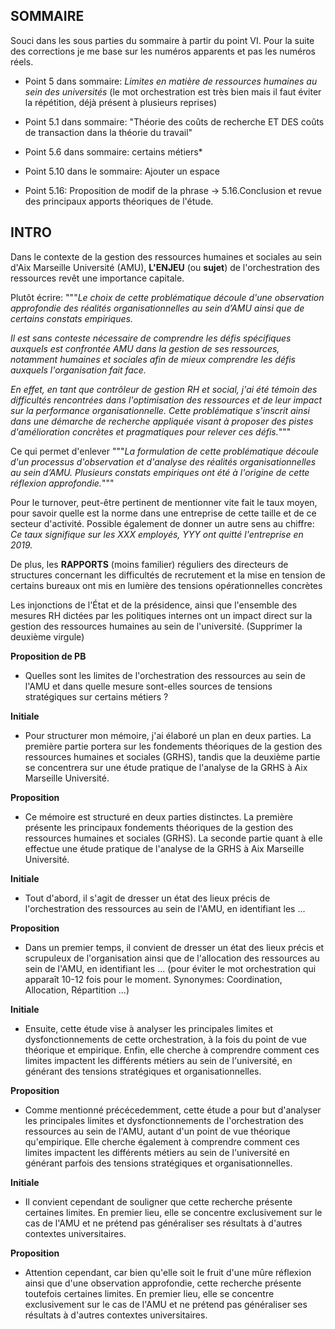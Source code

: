 ## SOMMAIRE

Souci dans les sous parties du sommaire à partir du point VI. Pour la suite des corrections je me base sur les numéros apparents et pas les numéros réels.

- Point 5 dans sommaire: _Limites en matière de ressources humaines au sein des universités_ (le mot orchestration est très bien mais il faut éviter la répétition, déjà présent
à plusieurs reprises)

- Point 5.1 dans sommaire: "Théorie des coûts de recherche ET DES  coûts de transaction dans la théorie du travail"

- Point 5.6 dans sommaire: certains métiers*

- Point 5.10 dans le sommaire: Ajouter un espace

- Point 5.16: Proposition de modif de la phrase -> 5.16.Conclusion et revue des principaux apports théoriques de l'étude.


## INTRO

Dans le contexte de la gestion des ressources humaines et sociales au sein d'Aix Marseille Université (AMU), **L'ENJEU** (ou **sujet**) de l'orchestration des ressources revêt une importance capitale.


Plutôt écrire:
"""_Le choix de cette problématique découle d'une observation approfondie des réalités organisationnelles au sein d’AMU ainsi que de certains constats empiriques._

_Il est sans conteste nécessaire de comprendre les défis spécifiques auxquels est confrontée AMU dans la gestion de ses ressources, notamment humaines et sociales afin de mieux comprendre les défis auxquels l'organisation fait face._

_En effet, en tant que contrôleur de gestion RH et social, j'ai été témoin des difficultés rencontrées dans l'optimisation des ressources et de leur impact sur la performance organisationnelle. Cette problématique s'inscrit ainsi dans une démarche de recherche appliquée visant à proposer des pistes d'amélioration concrètes et pragmatiques pour relever ces défis._"""


Ce qui permet d'enlever 
"""_La formulation de cette problématique découle d'un processus d'observation et d'analyse des réalités organisationnelles au sein d’AMU. Plusieurs constats empiriques ont été à l'origine de cette réflexion approfondie._"""

Pour le turnover, peut-être pertinent de mentionner vite fait le taux moyen, pour savoir quelle est la norme dans une entreprise de cette taille et de ce secteur d'activité.
Possible également de donner un autre sens au chiffre: _Ce taux signifique sur les XXX employés, YYY ont quitté l'entreprise en 2019._

De plus, les **RAPPORTS** (moins familier) réguliers des directeurs de structures concernant les difficultés de recrutement et la mise en tension de certains bureaux ont mis en lumière des tensions opérationnelles concrètes


Les injonctions de l'État et de la présidence, ainsi que l'ensemble des mesures RH dictées par les politiques internes ont un impact direct sur la gestion des ressources humaines au sein de l'université. (Supprimer la deuxième virgule)


**Proposition de PB**
- Quelles sont les limites de l'orchestration des ressources au sein de l'AMU et dans quelle mesure sont-elles sources de tensions stratégiques sur certains métiers ?

**Initiale**
- Pour structurer mon mémoire, j'ai élaboré un plan en deux parties. La première partie portera sur les fondements théoriques de la gestion des ressources humaines et sociales (GRHS), tandis que la deuxième partie se concentrera sur une étude pratique de l'analyse de la GRHS à Aix Marseille Université.  

**Proposition**
- Ce mémoire est structuré en deux parties distinctes. La première présente les principaux fondements théoriques de la gestion des ressources humaines et sociales (GRHS). La seconde partie quant à elle effectue une étude pratique de l'analyse de la GRHS à Aix Marseille Université.

**Initiale**
- Tout d'abord, il s'agit de dresser un état des lieux précis de l'orchestration des ressources au sein de l'AMU, en identifiant les ...

**Proposition**
- Dans un premier temps, il convient de dresser un état des lieux précis et scrupuleux de l'organisation ainsi que de l'allocation des ressources au sein de l'AMU, en identifiant les ...
(pour éviter le mot orchestration qui apparaît 10-12 fois pour le moment. Synonymes: Coordination, Allocation, Répartition ...)

**Initiale**
- Ensuite, cette étude vise à analyser les principales limites et dysfonctionnements de cette orchestration, à la fois du point de vue théorique et empirique. Enfin, elle cherche à comprendre comment ces limites impactent les différents métiers au sein de l'université, en générant des tensions stratégiques et organisationnelles.

**Proposition**
- Comme mentionné précécedemment, cette étude a pour but d'analyser les principales limites et dysfonctionnements de l'orchestration des ressources au sein de l'AMU, autant d'un point de vue théorique qu'empirique. Elle cherche également à comprendre comment ces limites impactent les différents métiers au sein de l'université en générant parfois des tensions stratégiques et organisationnelles.

**Initiale**
- Il convient cependant de souligner que cette recherche présente certaines limites. En premier lieu, elle se concentre exclusivement sur le cas de l'AMU et ne prétend pas généraliser ses résultats à d'autres contextes universitaires.

**Proposition**
- Attention cependant, car bien qu'elle soit le fruit d'une mûre réflexion ainsi que d'une observation approfondie, cette recherche présente toutefois certaines limites. En premier lieu, elle se concentre exclusivement sur le cas de l'AMU et ne prétend pas généraliser ses résultats à d'autres contextes universitaires.